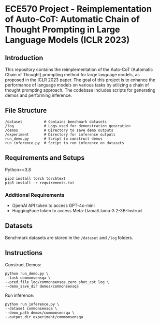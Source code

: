 # ECE570 Project - Reimplementation of Auto-CoT: Automatic Chain of Thought Prompting in Large Language Models (ICLR 2023)


## Introduction
This repository contains the reimplementation of the Auto-CoT (Automatic Chain of Thought) prompting method for large language models, as proposed in the ICLR 2023 paper. The goal of this project is to enhance the performance of language models on various tasks by utilizing a chain of thought prompting approach. The codebase includes scripts for generating demos and performing inference.

## File Structure
```
/dataset          # Contains benchmark datasets
/log              # Logs used for demonstration generation
/demos            # Directory to save demo outputs
/experiment       # Directory for inference outputs
run_demo.py       # Script to construct demos
run_inference.py  # Script to run inference on datasets
```

## Requirements and Setups

Python>=3.8
```
pip3 install torch torchtext
pip3 install -r requirements.txt
```

### Additional Requirements
- OpenAI API token to access GPT-4o-mini
- HuggingFace token to access Meta-Llama/Llama-3.2-3B-Instruct


## Datasets

Benchmark datasets are stored in the `/dataset` and `/log` folders.

## Instructions

Construct Demos:

```
python run_demo.py \
--task commonsensqa \
--pred_file log/commonsensqa_zero_shot_cot.log \
--demo_save_dir demos/commonsensqa
```

Run inference:

```
python run_inference.py \
--dataset commonsensqa \
--demo_path demos/commonsensqa \
--output_dir experiment/commonsensqa
```